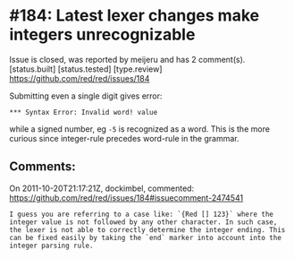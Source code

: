 
#184: Latest lexer changes make integers unrecognizable
================================================================================
Issue is closed, was reported by meijeru and has 2 comment(s).
[status.built] [status.tested] [type.review]
<https://github.com/red/red/issues/184>

Submitting even a single digit gives error:

```
*** Syntax Error: Invalid word! value
```

while a signed number, eg `-5` is recognized as a word. This is the more curious since integer-rule precedes word-rule in the grammar.



Comments:
--------------------------------------------------------------------------------

On 2011-10-20T21:17:21Z, dockimbel, commented:
<https://github.com/red/red/issues/184#issuecomment-2474541>

    I guess you are referring to a case like: `{Red [] 123}` where the integer value is not followed by any other character. In such case, the lexer is not able to correctly determine the integer ending. This can be fixed easily by taking the `end` marker into account into the integer parsing rule.

